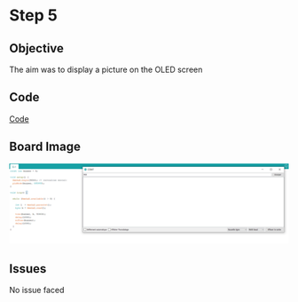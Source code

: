 # Step 5

## Objective

The aim was to display a picture on the OLED screen

## Code

[Code](https://github.com/SlyAdrian/IoT-Efrei-2020-labs/blob/main/lab3/steps/step5/step5.ino)

## Board Image

![Image of the breadboard schema](https://github.com/SlyAdrian/IoT-Efrei-2020-labs/blob/main/lab2/report/ex1/Serial.png)

## Issues 

No issue faced
